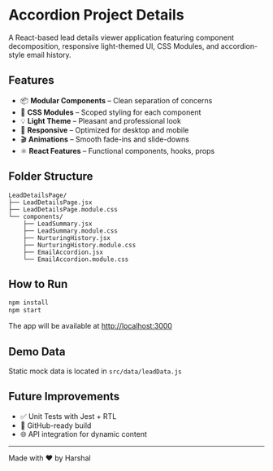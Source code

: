 # Accordion Project Details

A React-based lead details viewer application featuring component decomposition, responsive light-themed UI, CSS Modules, and accordion-style email history.

## Features

- 📦 **Modular Components** – Clean separation of concerns
- 🎨 **CSS Modules** – Scoped styling for each component
- 💡 **Light Theme** – Pleasant and professional look
- 📱 **Responsive** – Optimized for desktop and mobile
- 🎬 **Animations** – Smooth fade-ins and slide-downs
- ⚛️ **React Features** – Functional components, hooks, props

## Folder Structure

```
LeadDetailsPage/
├── LeadDetailsPage.jsx
├── LeadDetailsPage.module.css
└── components/
    ├── LeadSummary.jsx
    ├── LeadSummary.module.css
    ├── NurturingHistory.jsx
    ├── NurturingHistory.module.css
    ├── EmailAccordion.jsx
    └── EmailAccordion.module.css
```

## How to Run

```bash
npm install
npm start
```

The app will be available at [http://localhost:3000](http://localhost:3000)

## Demo Data

Static mock data is located in `src/data/leadData.js`

## Future Improvements

- ✅ Unit Tests with Jest + RTL
- 🚀 GitHub-ready build
- 🌐 API integration for dynamic content

---

Made with ❤️ by Harshal
